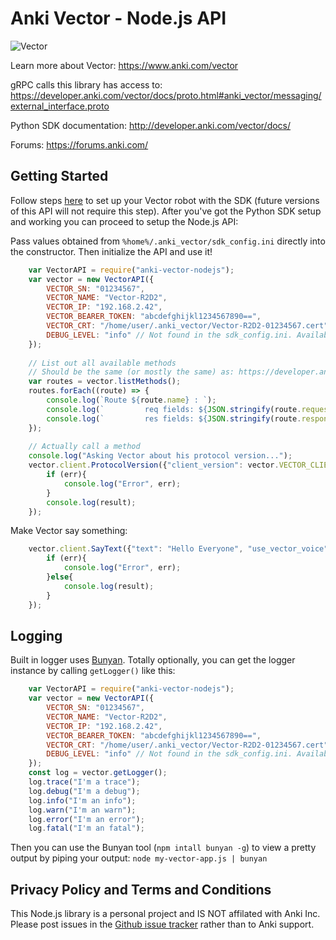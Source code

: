 # Anki Vector - Node.js API

![Vector](https://captaindashing.com/img/vector-node.jpg)

Learn more about Vector: https://www.anki.com/vector

gRPC calls this library has access to: https://developer.anki.com/vector/docs/proto.html#anki_vector/messaging/external_interface.proto

Python SDK documentation: http://developer.anki.com/vector/docs/

Forums: https://forums.anki.com/

## Getting Started

Follow steps [here](https://developer.anki.com/vector/docs/initial.html) to set up your Vector robot with the SDK (future versions of this API will not require this step). After you've got the Python SDK setup and working you can proceed to setup the Node.js API:

Pass values obtained from `%home%/.anki_vector/sdk_config.ini` directly into the constructor. Then initialize the API and use it!

```javascript
    var VectorAPI = require("anki-vector-nodejs");
    var vector = new VectorAPI({
        VECTOR_SN: "01234567",
        VECTOR_NAME: "Vector-R2D2",
        VECTOR_IP: "192.168.2.42",
        VECTOR_BEARER_TOKEN: "abcdefghijkl1234567890==",
        VECTOR_CRT: "/home/user/.anki_vector/Vector-R2D2-01234567.cert",
        DEBUG_LEVEL: "info" // Not found in the sdk_config.ini. Available options: "trace", "debug", "info", "error", "fatal"
    });
    
    // List out all available methods
    // Should be the same (or mostly the same) as: https://developer.anki.com/vector/docs/generated/anki_vector.messaging.client.html
    var routes = vector.listMethods();
    routes.forEach((route) => {
        console.log(`Route ${route.name} : `);
        console.log(`         req fields: ${JSON.stringify(route.requestFields)}`);
        console.log(`         res fields: ${JSON.stringify(route.responseFields)}`);
    });
    
    // Actually call a method
    console.log("Asking Vector about his protocol version...");
    vector.client.ProtocolVersion({"client_version": vector.VECTOR_CLIENT_VERSION, "min_host_version": vector.VECTOR_MIN_HOST_VERSION}, (err, result) => {
        if (err){
            console.log("Error", err);
        }
        console.log(result);
    });
```

Make Vector say something:

```javascript
    vector.client.SayText({"text": "Hello Everyone", "use_vector_voice": true, "duration_scalar": "1.0"}, (err, result) => {
        if (err){
            console.log("Error", err);
        }else{
            console.log(result);
        }
    });
```

## Logging

Built in logger uses [Bunyan](https://github.com/trentm/node-bunyan). Totally optionally, you can get the logger instance by calling `getLogger()` like this:

```javascript
    var VectorAPI = require("anki-vector-nodejs");
    var vector = new VectorAPI({
        VECTOR_SN: "01234567",
        VECTOR_NAME: "Vector-R2D2",
        VECTOR_IP: "192.168.2.42",
        VECTOR_BEARER_TOKEN: "abcdefghijkl1234567890==",
        VECTOR_CRT: "/home/user/.anki_vector/Vector-R2D2-01234567.cert",
        DEBUG_LEVEL: "info" // Not found in the sdk_config.ini. Available options: "trace", "debug", "info", "error", "fatal"
    });
    const log = vector.getLogger();
    log.trace("I'm a trace");
    log.debug("I'm a debug");
    log.info("I'm an info");
    log.warn("I'm an warn");
    log.error("I'm an error");
    log.fatal("I'm an fatal");
```

Then you can use the Bunyan tool (`npm intall bunyan -g`) to view a pretty output by piping your output: `node my-vector-app.js | bunyan`

## Privacy Policy and Terms and Conditions

This Node.js library is a personal project and IS NOT affilated with Anki Inc. Please post issues in the [Github issue tracker](https://github.com/KishCom/anki-vector-nodejs/issues) rather than to Anki support.
